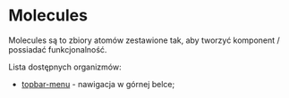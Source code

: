 # Molecules

Molecules są to zbiory atomów zestawione tak, aby tworzyć komponent / possiadać funkcjonalność.

Lista dostępnych organizmów:

- [topbar-menu](/docs/molecules/topbar-menu) - nawigacja w górnej belce;